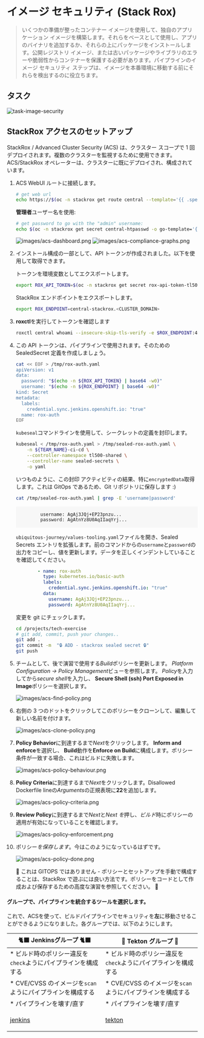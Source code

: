 # イメージ セキュリティ (Stack Rox)

> いくつかの準備が整ったコンテナー イメージを使用して、独自のアプリケーション イメージを構築します。それらをベースとして使用し、アプリのバイナリを追加するか、それらの上にパッケージをインストールします。公開レジストリ イメージ、または古いパッケージやライブラリのエラーや脆弱性からコンテナーを保護する必要があります。パイプラインのイメージ セキュリティ ステップは、イメージを本番環境に移動する前にそれらを検出するのに役立ちます。

## タスク

![task-image-security](./images/task-image-security.png)

## StackRox アクセスのセットアップ

StackRox / Advanced Cluster Security (ACS) は、クラスター スコープで 1 回デプロイされます。複数のクラスターを監視するために使用できます。 ACS/StackRox オペレーターは、クラスターに既にデプロイされ、構成されています。

1. ACS WebUI ルートに接続します。

    ```bash
    # get web url
    echo https://$(oc -n stackrox get route central --template='{{ .spec.host }}')
    ```

    **管理者**ユーザー名を使用:

    ```bash
    # get password to go with the "admin" username:
    echo $(oc -n stackrox get secret central-htpasswd -o go-template='{{index .data "password" | base64decode}}')
    ```

    ![images/acs-dashboard.png](images/acs-dashboard.png) ![images/acs-compliance-graphs.png](images/acs-compliance-graphs.png)

2. インストール構成の一部として、API トークンが作成されました。以下を使用して取得できます。

    トークンを環境変数としてエクスポートします。

    ```bash
    export ROX_API_TOKEN=$(oc -n stackrox get secret rox-api-token-tl500 -o go-template='{{index .data "token" | base64decode}}')
    ```

    StackRox エンドポイントをエクスポートします。

    ```bash
    export ROX_ENDPOINT=central-stackrox.<CLUSTER_DOMAIN>
    ```

3. **roxctl**を実行してトークンを確認します

    ```bash
    roxctl central whoami --insecure-skip-tls-verify -e $ROX_ENDPOINT:443
    ```

4. この API トークンは、パイプラインで使用されます。そのための SealedSecret 定義を作成しましょう。

    ```bash
    cat << EOF > /tmp/rox-auth.yaml
    apiVersion: v1
    data:
      password: "$(echo -n ${ROX_API_TOKEN} | base64 -w0)"
      username: "$(echo -n ${ROX_ENDPOINT} | base64 -w0)"
    kind: Secret
    metadata:
      labels:
        credential.sync.jenkins.openshift.io: "true"
      name: rox-auth
    EOF
    ```

    `kubeseal`コマンドラインを使用して、シークレットの定義を封印します。

    ```bash
    kubeseal < /tmp/rox-auth.yaml > /tmp/sealed-rox-auth.yaml \
        -n ${TEAM_NAME}-ci-cd \
        --controller-namespace tl500-shared \
        --controller-name sealed-secrets \
        -o yaml
    ```

    いつものように、この封印 アクティビティの結果、特に`encryptedData`取得します。これは GitOps であるため、Git リポジトリに保存します :)

    ```bash
    cat /tmp/sealed-rox-auth.yaml | grep -E 'username|password'
    ```

     <div class="highlight" style="background: #f7f7f7">
     <pre><code class="language-yaml">
            username: AgAj3JQj+EP23pnzu...
            password: AgAtnYz8U0AqIIaqYrj...
        </code></pre>
    </div>

    `ubiquitous-journey/values-tooling.yaml`ファイルを開き、Sealed Secrets エントリを拡張します。前のコマンドからの`username`と`password`の出力をコピーし、値を更新します。データを正しくインデントしていることを確認してください。

    ```yaml
            - name: rox-auth
              type: kubernetes.io/basic-auth
              labels:
                credential.sync.jenkins.openshift.io: "true"
              data:
                username: AgAj3JQj+EP23pnzu...
                password: AgAtnYz8U0AqIIaqYrj...
    ```

    変更を git にチェックします。

    ```bash
    cd /projects/tech-exercise
    # git add, commit, push your changes..
    git add .
    git commit -m  "🔒 ADD - stackrox sealed secret 🔒"
    git push
    ```

5. チームとして、後で演習で使用する*Build*ポリシーを更新します。 *Platform Configuration -&gt; Policy Management*ビューを参照します。 *Policy*を入力してから*secure shell*を入力し、 **Secure Shell (ssh) Port Exposed in Image**ポリシーを選択します。

    ![images/acs-find-policy.png](images/acs-find-policy.png)

6. 右側の 3 つのドットをクリックしてこのポリシーをクローンして、編集して新しい名前を付けます。

    ![images/acs-clone-policy.png](images/acs-clone-policy.png)

7. <strong>Policy Behavior</strong>に到達するまで<em>Next</em>をクリックします。 **Inform and enforce**を選択し、 **Build**動作を**Enforce on Build**に構成します。ポリシー条件が一致する場合、これはビルドに失敗します。

    ![images/acs-policy-behaviour.png](images/acs-policy-behaviour.png)

8. <strong>Policy Criteria</strong>に到達するまで<em>Next</em>をクリックします。Disallowed Dockerfile lineの<em>Arguments</em>の正規表現に<strong>22</strong>を追加します。

    ![images/acs-policy-criteria.png](images/acs-policy-criteria.png)

9. <strong>Review Policy</strong>に到達するまで*Next*と<em>Next を</em>押し、*ビルド*時にポリシーの適用が有効になっていることを確認します。

    ![images/acs-policy-enforcement.png](images/acs-policy-enforcement.png)

10. ポリシー*を保存します*。今はこのようになっているはずです。

    ![images/acs-policy-done.png](images/acs-policy-done.png)

    <p class="tip">🐌 これは GITOPS ではありません - ポリシーとセットアップを手動で構成することは、StackRox で遊ぶには良い方法です。ポリシーをコードとして作成および保存するための高度な演習を参照してください。 🐎</p>

#### グループで、パイプラインを統合するツールを選択します。

これで、ACSを使って、ビルドパイプラインでセキュリティを**左**に移動させることができるようになりました。各グループでは、以下のようにします。

|🐈‍⬛ **Jenkinsグループ** 🐈‍⬛ | 🐅 **Tekton グループ** 🐅|
|--- | ---|
|* ビルド時のポリシー違反を`check`ようにパイプラインを構成する | * ビルド時のポリシー違反を`check`ようにパイプラインを構成する|
|* CVE/CVSS のイメージを`scan`ようにパイプラインを構成する | * CVE/CVSS のイメージを`scan`ようにパイプラインを構成する|
|* パイプラインを壊す/直す | * パイプラインを壊す/直す|
|<span style="color:blue;"><p><a href="3-revenge-of-the-automated-testing/7a-jenkins.md">jenkins</a></p></span> | <span style="color:blue;"><p><a href="3-revenge-of-the-automated-testing/7b-tekton.md">tekton</a></p></span>|
